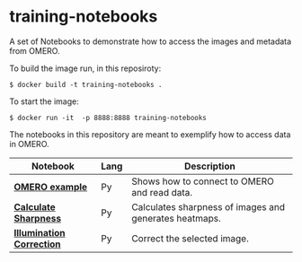 # training-notebooks

A set of Notebooks to demonstrate how to access the images and metadata from OMERO.

To build the image run, in this reposiroty:

    $ docker build -t training-notebooks .

To start the image:

    $ docker run -it  -p 8888:8888 training-notebooks

The notebooks in this repository are meant to exemplify how to access data in OMERO.

| **Notebook** | **Lang** | **Description** |
|--------------|----------|-----------------|
| **[OMERO example](Python/OMEROHelloWolrdNotebook.ipynb)** | Py | Shows how to connect to OMERO and read data. |
| **[Calculate Sharpness](Python/CalculateSharpness.ipynb)** | Py | Calculates sharpness of images and generates heatmaps. |
| **[Illumination Correction](Python/CalculateSharpness.ipynb)** | Py | Correct the selected image. |
